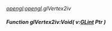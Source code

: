 _[opengl](../../modules/opengl/opengl-module.md):[opengl](../../modules/opengl/opengl-module.md).glVertex2iv_
##### Function glVertex2iv:Void( v:[GLint](../../modules/opengl/opengl-glint.md) Ptr )
